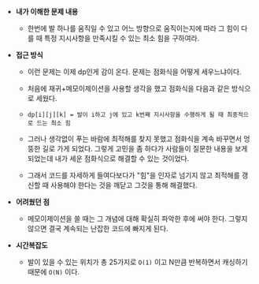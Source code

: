 * **내가 이해한 문제 내용**

  * 한번에 발 하나를 움직일 수 있고 어느 방향으로 움직이는지에 따라 그 힘이 다를 때 특정 지시사항을 만족시킬 수 있는 최소 힘을 구하여라.

* **접근 방식**

  * 이런 문제는 이제 dp인게 감이 온다. 문제는 점화식을 어떻게 세우느냐이다.

  * 처음에 재귀+메모이제이션을 사용할 생각을 했고 점화식을 다음과 같은 방식으로 세웠다.

  * ```
    dp[i][j][k] = 발이 i하고 j에 있고 k번째 지시사항을 수행하게 될 때 최종적으로 드는 최소 힘
    ```

  * 그러나 생각없이 푸는 바람에 최적해를 찾지 못했고 점화식을 계속 바꾸면서 엉뚱한 길로 가게 되었다. 그렇게 고민을 좀 하다가 사람들이 질문한 내용을 보게 되었는데 내가 세운 점화식으로 해결할 수 있는 것이었다.

  * 그래서 코드를 자세하게 들여다보다가 "힘"을 인자로 넘기지 않고 최적해를 갱신할 때 사용해야 한다는 것을 깨닫고 그것을 통해 해결했다.

* **어려웠던 점**

  * 메모이제이션을 쓸 때는 그 개념에 대해 확실히 파악한 후에 써야 한다. 그렇지 않으면 결국 계속되는 난잡한 코드에 빠지게 된다.

* **시간복잡도**

  * 발이 있을 수 있는 위치가 총 25가지로 `O(1)` 이고 N만큼 반복하면서 캐싱하기 때문에 `O(N)` 이다.